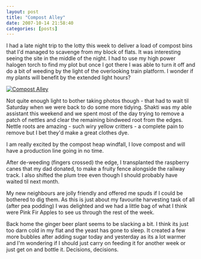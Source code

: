 ```yaml
---
layout: post
title: "Compost Alley"
date: 2007-10-14 21:58:40
categories: [posts]
---
```


I had a late night trip to the lotty this week to deliver a load of compost bins that I'd managed to scavenge from my block of flats. It was interesting seeing the site in the middle of the night. I had to use my high power halogen torch to find my plot but once I got there I was able to turn it off and do a bit of weeding by the light of the overlooking train platform. I wonder if my plants will benefit by the extended light hours?

[![Compost Alley](http://farm3.static.flickr.com/2157/1571268295_6a3659e509_m.jpg)](http://www.flickr.com/photos/warriorwomen/1571268295/)

Not quite enough light to bother taking photos though - that had to wait til Saturday when we were back to do some more tidying. Shakti was my able assistant this weekend and we spent most of the day trying to remove a patch of nettles and clear the remaining bindweed root from the edges. Nettle roots are amazing - such wiry yellow critters - a complete pain to remove but I bet they'd make a great clothes dye.

I am really excited by the compost heap windfall, I love compost and will have a production line going in no time.

After de-weeding (fingers crossed) the edge, I transplanted the raspberry canes that my dad donated, to make a fruity fence alongside the railway track. I also shifted the plum tree even though I should probably have waited til next month.

My new neighbours are jolly friendly and offered me spuds if I could be bothered to dig them. As this is just about my favourite harvesting task of all (after pea podding) I was delighted and we had a little bag of what I think were Pink Fir Apples to see us through the rest of the week.

Back home the ginger beer plant seems to be slacking a bit. I think its just too darn cold in my flat and the yeast has gone to sleep. It created a few more bubbles after adding sugar today and yesterday as its a lot warmer and I'm wondering if I should just carry on feeding it for another week or just get on and bottle it. Decisions, decisions.
